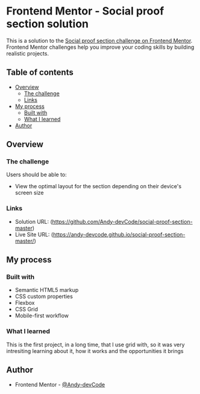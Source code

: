 # Frontend Mentor - Social proof section solution

This is a solution to the [Social proof section challenge on Frontend Mentor](https://www.frontendmentor.io/challenges/social-proof-section-6e0qTv_bA). Frontend Mentor challenges help you improve your coding skills by building realistic projects. 

## Table of contents

- [Overview](#overview)
  - [The challenge](#the-challenge)
  - [Links](#links)
- [My process](#my-process)
  - [Built with](#built-with)
  - [What I learned](#what-i-learned)
- [Author](#author)

## Overview

### The challenge

Users should be able to:

- View the optimal layout for the section depending on their device's screen size

### Links

- Solution URL: (https://github.com/Andy-devCode/social-proof-section-master)
- Live Site URL: (https://andy-devcode.github.io/social-proof-section-master/)

## My process

### Built with

- Semantic HTML5 markup
- CSS custom properties
- Flexbox
- CSS Grid
- Mobile-first workflow

### What I learned

This is the first project, in a long time, that I use grid with, so it was very intresiting learning about it, how it works and the opportunities it brings

## Author

- Frontend Mentor - [@Andy-devCode](https://www.frontendmentor.io/profile/Andy-devCode)
